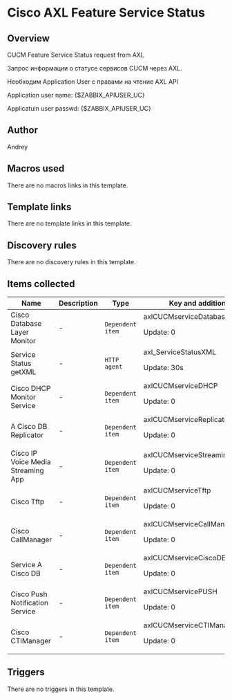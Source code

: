 # Cisco AXL Feature Service Status

## Overview

CUCM Feature Service Status request from AXL


Запрос информации о статусе сервисов CUCM через AXL.


 


Необходим Application User с правами на чтение AXL API


Application user name: {$ZABBIX\_APIUSER\_UC}


Applicatuin user passwd: {$ZABBIX\_APIUSER\_UC}


 


 



## Author

Andrey

## Macros used

There are no macros links in this template.

## Template links

There are no template links in this template.

## Discovery rules

There are no discovery rules in this template.

## Items collected

|Name|Description|Type|Key and additional info|
|----|-----------|----|----|
|Cisco Database Layer Monitor|<p>-</p>|`Dependent item`|axlCUCMserviceDatabaseLayerMonitor<p>Update: 0</p>|
|Service Status getXML|<p>-</p>|`HTTP agent`|axl_ServiceStatusXML<p>Update: 30s</p>|
|Cisco DHCP Monitor Service|<p>-</p>|`Dependent item`|axlCUCMserviceDHCP<p>Update: 0</p>|
|A Cisco DB Replicator|<p>-</p>|`Dependent item`|axlCUCMserviceReplicator<p>Update: 0</p>|
|Cisco IP Voice Media Streaming App|<p>-</p>|`Dependent item`|axlCUCMserviceStreamingApp<p>Update: 0</p>|
|Cisco Tftp|<p>-</p>|`Dependent item`|axlCUCMserviceTftp<p>Update: 0</p>|
|Cisco CallManager|<p>-</p>|`Dependent item`|axlCUCMserviceCallManager<p>Update: 0</p>|
|Service A Cisco DB|<p>-</p>|`Dependent item`|axlCUCMserviceCiscoDB<p>Update: 0</p>|
|Cisco Push Notification Service|<p>-</p>|`Dependent item`|axlCUCMservicePUSH<p>Update: 0</p>|
|Cisco CTIManager|<p>-</p>|`Dependent item`|axlCUCMserviceCTIManager<p>Update: 0</p>|


## Triggers

There are no triggers in this template.

